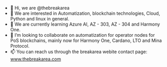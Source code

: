 - 👋 Hi, we are @thebreakarea
- 👀 We are interested in Automatization, blockchain technologies, Cloud, Python and linux in general.
- 🌱 We are currently learning Azure AI, AZ - 303, AZ - 304 and Harmony One.
- 💞️ I’m looking to collaborate on automatization for operator nodes for PoS blockchains, mainly now for Harmony One, Cardano, LTO and Mina Protocol.
- 📫 You can reach us through the breakarea webite contact page: www.thebreakarea.com

<!---
thebreakarea/thebreakarea is a ✨ special ✨ repository because its `README.md` (this file) appears on your GitHub profile.
You can click the Preview link to take a look at your changes.
--->

